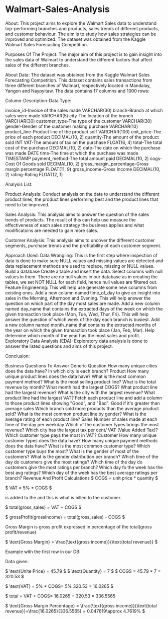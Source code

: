 # Walmart-Sales-Analysis

About:
This project aims to explore the Walmart Sales data to understand top-performing branches and products, sales trends of different products, and customer behaviour. The aim is to study how sales strategies can be improved and optimized. The dataset was obtained from the Kaggle Walmart Sales Forecasting Competition.

Purposes Of The Project:
The major aim of this project is to gain insight into the sales data of Walmart to understand the different factors that affect sales of the different branches.

About Data:
The dataset was obtained from the Kaggle Walmart Sales Forecasting Competition. This dataset contains sales transactions from three different branches of Walmart, respectively located in Mandalay, Yangon and Naypyitaw. The data contains 17 columns and 1000 rows:

Column-Description-Data Type:

invoice_id-Invoice of the sales made	VARCHAR(30)
branch-Branch at which sales were made	VARCHAR(5)
city-The location of the branch	VARCHAR(30)
customer_type-The type of the customer	VARCHAR(30)
gender-Gender of the customer making purchase	VARCHAR(10)
product_line-Product line of the product solf	VARCHAR(100)
unit_price-The price of each product	DECIMAL(10, 2)
quantity-The amount of the product sold	INT
VAT-The amount of tax on the purchase	FLOAT(6, 4)
total-The total cost of the purchase	DECIMAL(10, 2)
date-The date on which the purchase was made	DATE
time-The time at which the purchase was made	TIMESTAMP
payment_method-The total amount paid	DECIMAL(10, 2)
cogs-Cost Of Goods sold	DECIMAL(10, 2)
gross_margin_percentage-Gross margin percentage	FLOAT(11, 9)
gross_income-Gross Income	DECIMAL(10, 2)
rating-Rating	FLOAT(2, 1)

Analysis List:

Product Analysis:
Conduct analysis on the data to understand the different product lines, the product lines performing best and the product lines that need to be improved.

Sales Analysis:
This analysis aims to answer the question of the sales trends of products. The result of this can help use measure the effectiveness of each sales strategy the business applies and what modificatoins are needed to gain more sales.

Customer Analysis:
This analysis aims to uncover the different customer segments, purchase trends and the profitability of each customer segment.

Approach Used:
Data Wrangling: This is the first step where inspection of data is done to make sure NULL values and missing values are detected and data replacement methods are used to replace, missing or NULL values.
Build a database
Create a table and insert the data.
Select columns with null values in them. There are no null values in our database as in creating the tables, we set NOT NULL for each field, hence null values are filtered out.
Feature Engineering: This will help use generate some new columns from existing ones.
Add a new column named time_of_day to give an insight into sales in the Morning, Afternoon and Evening. This will help answer the question on which part of the day most sales are made.
Add a new column named day_name that contains the extracted days of the week on which the given transaction took place (Mon, Tue, Wed, Thur, Fri). This will help answer the question of which week of the day each branch is busiest.
Add a new column named month_name that contains the extracted months of the year on which the given transaction took place (Jan, Feb, Mar). Help determine which month of the year has the most sales and profit.
Exploratory Data Analysis (EDA): Exploratory data analysis is done to answer the listed questions and aims of this project.

Conclusion:

Business Questions To Answer
Generic Question
How many unique cities does the data have?
In which city is each branch?
Product
How many unique product lines does the data have?
What is the most common payment method?
What is the most selling product line?
What is the total revenue by month?
What month had the largest COGS?
What product line had the largest revenue?
What is the city with the largest revenue?
What product line had the largest VAT?
Fetch each product line and add a column to those product lines showing "Good", and "Bad". Good if it's greater than average sales
Which branch sold more products than the average product sold?
What is the most common product line by gender?
What is the average rating of each product line?
Sales
Number of sales made at each time of the day per weekday
Which of the customer types brings the most revenue?
Which city has the largest tax per cent/ VAT (Value Added Tax)?
Which customer type pays the most in VAT?
Customer
How many unique customer types does the data have?
How many unique payment methods does the data have?
What is the most common customer type?
Which customer type buys the most?
What is the gender of most of the customers?
What is the gender distribution per branch?
Which time of the day do customers give the most ratings?
Which time of the day do customers give the most ratings per branch?
Which day fo the week has the best avg ratings?
Which day of the week has the best average ratings per branch?
Revenue And Profit Calculations
$ COGS = unit price * quantity $

$ VAT = 5% * COGS $

 is added to the 
 and this is what is billed to the customer.

$ total(gross_sales) = VAT + COGS $

$ grossProfit(grossIncome) = total(gross_sales) - COGS $

Gross Margin is gross profit expressed in percentage of the total(gross profit/revenue)

$ \text{Gross Margin} = \frac{\text{gross income}}{\text{total revenue}} $

Example with the first row in our DB:

Data given:

$ \text{Unite Price} = 45.79 $
$ \text{Quantity} = 7 $
$ COGS = 45.79 * 7 = 320.53 $

$ \text{VAT} = 5% * COGS\= 5% 320.53 = 16.0265 $

$ total = VAT + COGS\= 16.0265 + 320.53 = 336.5565

$ \text{Gross Margin Percentage} = \frac{\text{gross income}}{\text{total revenue}}\=\frac{16.0265}{336.5565} = 0.047619\\approx 4.7619% $

